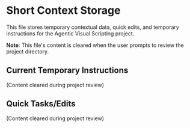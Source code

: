 # Short Context Storage

This file stores temporary contextual data, quick edits, and temporary instructions for the Agentic Visual Scripting project.

**Note**: This file's content is cleared when the user prompts to review the project directory.

## Current Temporary Instructions
(Content cleared during project review)

## Quick Tasks/Edits
(Content cleared during project review) 
